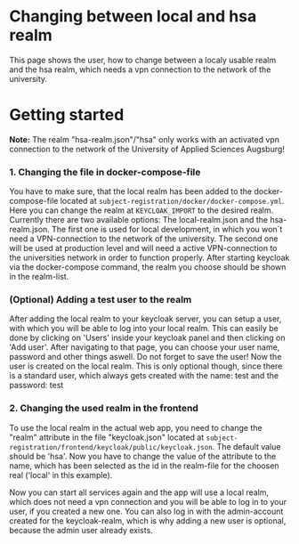 # Changing between local and hsa realm

This page shows the user, how to change between a localy usable realm and the hsa realm, which needs a vpn connection to the network of the university.

# Getting started

**Note:** The realm "hsa-realm.json"/"hsa" only works with an activated vpn connection to the network of the University of Applied Sciences Augsburg!

### 1. Changing the file in docker-compose-file

You have to make sure, that the local realm has been added to the docker-compose-file located at `subject-registration/docker/docker-compose.yml`. Here you can change the realm at `KEYCLOAK_IMPORT` to the desired realm. Currently there are two available options: The local-realm.json and the hsa-realm.json. The first one is used for local development, in which you won´t need a VPN-connection to the network of the university. The second one will be used at production level and will need a active VPN-connection to the universities network in order to function properly.
After starting keycloak via the docker-compose command, the realm you choose should be shown in the realm-list.

### (Optional) Adding a test user to the realm

After adding the local realm to your keycloak server, you can setup a user, with which you will be able to log into your local realm. This can easily be done by clicking on 'Users' inside your keycloak panel and then clicking on 'Add user'. After navigating to that page, you can choose your user name, password and other things aswell. Do not forget to save the user! Now the user is created on the local realm. This is only optional though, since there is a standard user, which always gets created with the name: test and the password: test

### 2. Changing the used realm in the frontend

To use the local realm in the actual web app, you need to change the "realm" attribute in the file "keycloak.json" located at `subject-registration/frontend/keycloak/public/keycloak.json`. The default value should be 'hsa'. Now you have to change the value of the attribute to the name, which has been selected as the id in the realm-file for the choosen real ('local' in this example).

Now you can start all services again and the app will use a local realm, which does not need a vpn connection and you will be able to log in to your user, if you created a new one. You can also log in with the admin-account created for the keycloak-realm, which is why adding a new user is optional, because the admin user already exists.